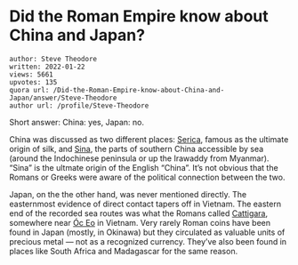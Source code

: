 # Did the Roman Empire know about China and Japan?

	author: Steve Theodore
	written: 2022-01-22
	views: 5661
	upvotes: 135
	quora url: /Did-the-Roman-Empire-know-about-China-and-Japan/answer/Steve-Theodore
	author url: /profile/Steve-Theodore


Short answer: China: yes, Japan: no.

China was discussed as two different places: [Serica](https://en.wikipedia.org/wiki/Serica), famous as the ultimate origin of silk, and [Sina](https://en.wiktionary.org/wiki/Sinae), the parts of southern China accessible by sea (around the Indochinese peninsula or up the Irawaddy from Myanmar). “Sina” is the ultmate origin of the English “China”. It’s not obvious that the Romans or Greeks were aware of the political connection between the two.

Japan, on the the other hand, was never mentioned directly. The easternmost evidence of direct contact tapers off in Vietnam. The eastern end of the recorded sea routes was what the Romans called [Cattigara](http://www.perseus.tufts.edu/hopper/text?doc=Perseus%3Atext%3A1999.04.0064%3Aalphabetic+letter%3DC%3Aentry+group%3D9%3Aentry%3Dcattigara-geo), somewhere near [Óc Eo](https://en.wikipedia.org/wiki/%C3%93c_Eo) in Vietnam. Very rarely Roman coins have been found in Japan (mostly, in Okinawa) but they circulated as valuable units of precious metal — not as a recognized currency. They’ve also been found in places like South Africa and Madagascar for the same reason.



